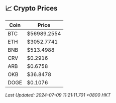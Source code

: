 ## 📈 Crypto Prices

| Coin | Price |
| ---- | ----- |
| BTC | $56989.2554 |
| ETH | $3052.7741 |
| BNB | $513.4988 |
| CRV | $0.2916 |
| ARB | $0.6758 |
| OKB | $36.8478 |
| DOGE | $0.1076 |

_Last Updated: 2024-07-09 11:21:11.701 +0800 HKT_